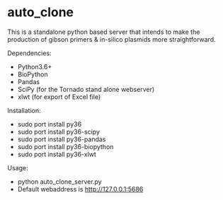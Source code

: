 # auto_clone

This is a standalone python based server that intends to make the production of gibson primers & in-silico plasmids more straightforward.

Dependencies:
* Python3.6+
* BioPython
* Pandas
* SciPy (for the Tornado stand alone webserver)
* xlwt (for export of Excel file)

Installation:
* sudo port install py36
* sudo port install py36-scipy
* sudo port install py36-pandas
* sudo port install py36-biopython
* sudo port install py36-xlwt

Usage:
* python auto_clone_server.py
* Default webaddress is http://127.0.0.1:5686
